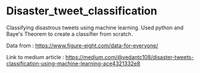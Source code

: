 # Disaster_tweet_classification

Classifying disastrous tweets using machine learning.
Used python and Baye's Theorem to create a classifier from scratch.

Data from : https://www.figure-eight.com/data-for-everyone/

Link to medium article : https://medium.com/@vedantc108/disaster-tweets-classification-using-machine-learning-ace4321332e8

